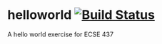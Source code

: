 # helloworld [![Build Status](https://travis-ci.org/milo-sobral/helloworld.svg?branch=master)](https://travis-ci.org/milo-sobral/helloworld)
A hello world exercise for ECSE 437

